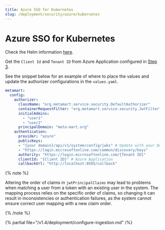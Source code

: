 ```yaml
---
title: Azure SSO for Kubernetes
slug: /deployment/security/azure/kubernetes
---
```


# Azure SSO for Kubernetes

Check the Helm information [here](https://artifacthub.io/packages/search?repo=meta-mart).

Get the `Client Id` and `Tenant ID` from Azure Application configured in [Step 3](/deployment/security/azure#step-3-where-to-find-the-credentials).

See the snippet below for an example of where to place the values and update the authorizer configurations in the `values.yaml`.

```yaml
metamart:
  config:
    authorizer:
      className: "org.metamart.service.security.DefaultAuthorizer"
      containerRequestFilter: "org.metamart.service.security.JwtFilter"
      initialAdmins:
        - "user1"
        - "user2"
      principalDomain: "meta-mart.org"
    authentication:
      provider: "azure"
      publicKeys:
      - "{your domain}/api/v1/system/config/jwks" # Update with your Domain and Make sure this "/api/v1/system/config/jwks" is always configured to enable JWT tokens
      - "https://login.microsoftonline.com/common/discovery/keys"
      authority: "https://login.microsoftonline.com/{Tenant ID}"
      clientId: "{Client ID}" # Azure Application
      callbackUrl: "http://localhost:8585/callback"
```

{% note %}

Altering the order of claims in `jwtPrincipalClaims` may lead to problems when matching a user from a token with an existing user in the system. The mapping process relies on the specific order of claims, so changing it can result in inconsistencies or authentication failures, as the system cannot ensure correct user mapping with a new claim order.

{% /note %}

{% partial file="/v1.4/deployment/configure-ingestion.md" /%}
